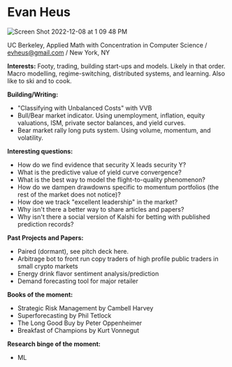 # Evan Heus
![Screen Shot 2022-12-08 at 1 09 48 PM](https://user-images.githubusercontent.com/114233836/206532170-d2aa73f5-a656-41ee-9516-98d0244202c9.png)

UC Berkeley, Applied Math with Concentration in Computer Science / evheus@gmail.com / New York, NY

**Interests:** Footy, trading, building start-ups and models. Likely in that order. Macro modelling, regime-switching, distributed systems, and learning. Also like to ski and to cook.

**Building/Writing:** 
- "Classifying with Unbalanced Costs" with VVB
- Bull/Bear market indicator. Using unemployment, inflation, equity valuations, ISM, private sector balances, and yield curves.
- Bear market rally long puts system. Using volume, momentum, and volatility.

**Interesting questions:**
- How do we find evidence that security X leads security Y?
- What is the predictive value of yield curve convergence?
- What is the best way to model the flight-to-quality phenomenon?
- How do we dampen drawdowns specific to momentum portfolios (the rest of the market does not notice)?
- How doe we track "excellent leadership" in the market?
- Why isn't there a better way to share articles and papers?
- Why isn't there a social version of Kalshi for betting with published prediction records?

**Past Projects and Papers:**
- Paired (dormant), see pitch deck here.
- Arbitrage bot to front run copy traders of high profile public traders in small crypto markets
- Energy drink flavor sentiment analysis/prediction
- Demand forecasting tool for major retailer 

**Books of the moment:**
- Strategic Risk Management by Cambell Harvey
- Superforecasting by Phil Tetlock
- The Long Good Buy by Peter Oppenheimer
- Breakfast of Champions by Kurt Vonnegut

**Research binge of the moment:**
- ML
